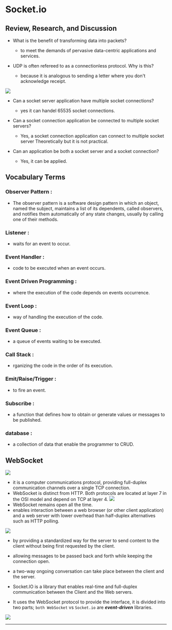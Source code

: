#  Socket.io
## Review, Research, and Discussion
* What is the benefit of transforming data into packets?
  * to meet the demands of pervasive data-centric applications and services.

* UDP is often refereed to as a connectionless protocol. Why is this?
  * because it is analogous to sending a letter where you don't acknowledge receipt.
  
![](https://cdn.educba.com/academy/wp-content/uploads/2019/07/User-Datagram-Protocol-3.png)

* Can a socket server application have multiple socket connections?
  * yes it can  handel 65535 socket connections.


* Can a socket connection application be connected to multiple socket servers?
  *  Yes, a socket connection application can connect to multiple socket server Theoretically but it is not practical.

* Can an application be both a socket server and a socket connection?
  *   Yes, it can be applied.



## Vocabulary Terms

### Observer Pattern :
* The observer pattern is a software design pattern in which an object, named the subject, maintains a list of its dependents, called observers, and notifies them automatically of any state changes, usually by calling one of their methods. 
### Listener :
* waits for an event to occur.
### Event Handler :
* code to be executed when an event occurs.

### Event Driven Programming :
* where the execution of the code depends on events occurrence.
### Event Loop :
* way of handling the execution of the code.
### Event Queue :
* a queue of events waiting to be executed.
### Call Stack :
* rganizing the code in the order of its execution.
### Emit/Raise/Trigger :
* to fire an event.
### Subscribe :
* a function that defines how to obtain or generate values or messages to be published.
### database :
* a collection of data that enable the programmer to CRUD.


## WebSocket

![](https://miro.medium.com/max/800/1*_6Zt1h5jopuP9syi-VDoMg.jpeg)

* it is a computer communications protocol, providing full-duplex communication channels over a single TCP connection.
* WebSocket is distinct from HTTP. Both protocols are located at layer 7 in the OSI model and depend on TCP at layer 4.
![](https://portswigger.net/web-security/images/websockets.svg)
* WebSocket remains open all the time.
*  enables interaction between a web browser (or other client application) and a web server with lower overhead than half-duplex alternatives such as HTTP polling.

![](https://www.websocket.org/img/websocket-architecture.jpg)
* by providing a standardized way for the server to send content to the client without being first requested by the client.

* allowing messages to be passed back and forth while keeping the connection open.

* a two-way ongoing conversation can take place between the client and the server.

* Socket.IO is a library that enables real-time and full-duplex communication between the Client and the Web servers. 
* It uses the WebSocket protocol to provide the interface, it is divided into two parts; `both WebSocket` vs `Socket.io` are ***event-driven*** libraries.

![](https://miro.medium.com/max/2534/1*cvfhvyBIwTSvr5kG6jXHZQ.png)

****************************